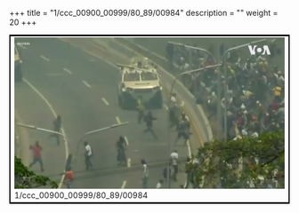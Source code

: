 +++
title = "1/ccc_00900_00999/80_89/00984"
description = ""
weight = 20
+++

<table style="border:2px solid black;max-width:800px;max-height:800px;" 
><tr><td>
<img class="center-fit-jpg"
src="/jpg_/aaa_20190430_NxaOmWaI8sI_00983.jpg">
1/ccc_00900_00999/80_89/00984
</img></td></tr></table>
